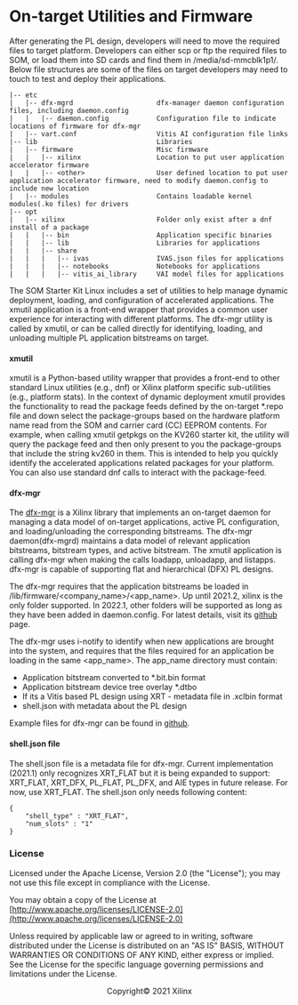 # On-target Utilities and Firmware	

After generating the PL design, developers will need to move the required files to target platform. Developers can either scp or ftp the required files to SOM, or load them into SD cards and find them in /media/sd-mmcblk1p1/. Below file structures are some of the files on target developers may need to touch to test and deploy their applications. 

```
|-- etc           
|   |-- dfx-mgrd                     dfx-manager daemon configuration files, including daemon.config
|   |   |-- daemon.config            Configuration file to indicate locations of firmware for dfx-mgr
|   |-- vart.conf                    Vitis AI configuration file links 
|-- lib                              Libraries
|   |-- firmware                     Misc firmware
|   |   |-- xilinx                   Location to put user application accelerator firmware
|   |   |-- <other>                  User defined location to put user application accelerator firmware, need to modify daemon.config to include new location
|   |-- modules                      Contains loadable kernel modules(.ko files) for drivers
|-- opt
|   |-- xilinx                       Folder only exist after a dnf install of a package
|   |   |-- bin                      Application specific binaries
|   |   |-- lib                      Libraries for applications
|   |   |-- share
|   |   |   |-- ivas                 IVAS.json files for applications
|   |   |   |-- notebooks            Notebooks for applications
|   |   |   |-- vitis_ai_library     VAI model files for applications
```


The SOM Starter Kit Linux includes a set of utilities to help manage dynamic deployment, loading, and configuration of accelerated applications. The xmutil application is a front-end wrapper that provides a common user experience for interacting with different platforms. The dfx-mgr utility is called by xmutil, or can be called directly for identifying, loading, and unloading multiple PL application bitstreams on target.	

#### xmutil 	
xmutil is a Python-based utility wrapper that provides a front-end to other standard Linux utilities (e.g., dnf) or Xilinx platform specific sub-utilities (e.g., platform stats). In the context of dynamic deployment xmutil provides the functionality to read the package feeds defined by the on-target \*.repo file and down select the package-groups based on the hardware platform name read from the SOM and carrier card (CC) EEPROM contents. For example, when calling xmutil getpkgs on the KV260 starter kit, the utility will query the package feed and then only present to you the package-groups that include the string kv260 in them. This is intended to help you quickly identify the accelerated applications related packages for your platform. You can also use standard dnf calls to interact with the package-feed.	

#### dfx-mgr
The [dfx-mgr](https://github.com/Xilinx/dfx-mgr) is a Xilinx library that implements an on-target daemon for managing a data model of on-target applications, active PL configuration, and loading/unloading the corresponding bitstreams. The dfx-mgr daemon(dfx-mgrd) maintains a data model of relevant application bitstreams, bitstream types, and active bitstream. The xmutil application is calling dfx-mgr when making the calls loadapp, unloadapp, and listapps. dfx-mgr is capable of supporting flat and hierarchical (DFX) PL designs.	

The dfx-mgr requires that the application bitstreams be loaded in /lib/firmware/<company_name>/<app_name>. Up until 2021.2, xilinx is the only folder supported. In 2022.1, other folders will be supported as long as they have been added in daemon.config. For latest details, visit its [github](https://github.com/Xilinx/dfx-mgr) page.

The dfx-mgr uses i-notify to identify when new applications are brought into the system, and requires that the files required for an application be loading in the same <app_name>. The app_name directory must contain:	
* Application bitstream converted to *.bit.bin format	
* Application bitstream device tree overlay *.dtbo	
* If its a Vitis based PL design using XRT - metadata file in .xclbin format	
* shell.json with metadata about the PL design 	

Example files for dfx-mgr can be found in [github](https://github.com/Xilinx/kv260-firmware). 


#### shell.json file
The shell.json file is a metadata file for dfx-mgr. Current implementation (2021.1) only recognizes XRT_FLAT but it is being expanded to support: XRT_FLAT, XRT_DFX, PL_FLAT, PL_DFX, and AIE types in future release. For now, use XRT_FLAT. The shell.json only needs following content:
```
{
    "shell_type" : "XRT_FLAT",
    "num_slots" : "1"
}
```


### License

Licensed under the Apache License, Version 2.0 (the "License"); you may not use this file except in compliance with the License.

You may obtain a copy of the License at
[http://www.apache.org/licenses/LICENSE-2.0](http://www.apache.org/licenses/LICENSE-2.0)

Unless required by applicable law or agreed to in writing, software distributed under the License is distributed on an "AS IS" BASIS, WITHOUT WARRANTIES OR CONDITIONS OF ANY KIND, either express or implied. See the License for the specific language governing permissions and limitations under the License.

<p align="center">Copyright&copy; 2021 Xilinx</p>
